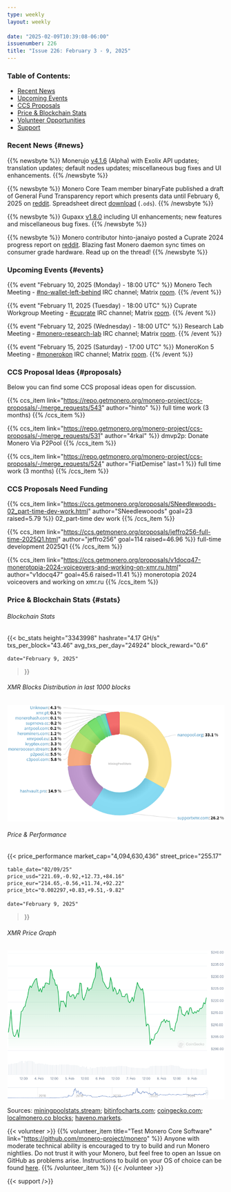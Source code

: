 ```yaml
---
type: weekly
layout: weekly

date: "2025-02-09T10:39:08-06:00"
issuenumber: 226
title: "Issue 226: February 3 - 9, 2025"
---
```


### Table of Contents:

- [Recent News](#news)
- [Upcoming Events](#events)
- [CCS Proposals](#proposals)
- [Price & Blockchain Stats](#stats)
- [Volunteer Opportunities](#volunteer)
- [Support](#support)

### Recent News {#news}

{{% newsbyte %}}
Monerujo [v4.1.6](https://github.com/m2049r/xmrwallet/releases/tag/v4.1.6) (Alpha) with Exolix API updates; translation updates; default nodes updates; miscellaneous bug fixes and UI enhancements.
{{% /newsbyte %}}

{{% newsbyte %}}
Monero Core Team member binaryFate published a draft of General Fund Transparency report which presents data until February 6, 2025 on [reddit](https://redlib.zaggy.nl/r/Monero/comments/1iixgk9/monero_general_fund_transparency_report_february/). Spreadsheet direct [download](https://downloads.getmonero.org/GF_report_February_2025.ods) (`.ods`).
{{% /newsbyte %}}

{{% newsbyte %}}
Gupaxx [v1.8.0](https://github.com/Cyrix126/gupaxx/releases/tag/v1.8.0) including UI enhancements; new features and miscellaneous bug fixes.
{{% /newsbyte %}}

{{% newsbyte %}}
Monero contributor hinto-janaiyo posted a Cuprate 2024 progress report on [reddit](https://redlib.zaggy.nl/r/Monero/comments/1ij2sw6/cuprate_2024_progress_report/). Blazing fast Monero daemon sync times on consumer grade hardware. Read up on the thread!
{{% /newsbyte %}}

### Upcoming Events {#events}

{{% event "February 10, 2025 (Monday) - 18:00 UTC" %}}
Monero Tech Meeting - [#no-wallet-left-behind](irc://irc.libera.chat/#no-wallet-left-behind) IRC channel; Matrix [room](https://matrix.to/#/#no-wallet-left-behind:monero.social).
{{% /event %}}

{{% event "February 11, 2025 (Tuesday) - 18:00 UTC" %}}
Cuprate Workgroup Meeting - [#cuprate](irc://irc.libera.chat/#cuprate) IRC channel; Matrix [room](https://matrix.to/#/#cuprate:monero.social).
{{% /event %}}

{{% event "February 12, 2025 (Wednesday) - 18:00 UTC" %}}
Research Lab Meeting - [#monero-research-lab](irc://irc.libera.chat/#monero-research-lab) IRC channel; Matrix [room](https://matrix.to/#/#monero-research-lab:monero.social).
{{% /event %}}

{{% event "February 15, 2025 (Saturday) - 17:00 UTC" %}}
MoneroKon 5 Meeting - [#monerokon](irc://irc.libera.chat/#monerokon) IRC channel; Matrix [room](https://matrix.to/#/#monerokon:matrix.org).
{{% /event %}}

### CCS Proposal Ideas {#proposals}

Below you can find some CCS proposal ideas open for discussion.

{{% ccs_item link="https://repo.getmonero.org/monero-project/ccs-proposals/-/merge_requests/543" author="hinto" %}}
full time work (3 months)
{{% /ccs_item %}}

{{% ccs_item link="https://repo.getmonero.org/monero-project/ccs-proposals/-/merge_requests/531" author="4rkal" %}}
dmvp2p: Donate Monero Via P2Pool
{{% /ccs_item %}}

{{% ccs_item link="https://repo.getmonero.org/monero-project/ccs-proposals/-/merge_requests/524" author="FiatDemise" last=1 %}}
full time work (3 months)
{{% /ccs_item %}}

### CCS Proposals Need Funding

{{% ccs_item link="https://ccs.getmonero.org/proposals/SNeedlewoods-02_part-time-dev-work.html" author="SNeedlewooods" goal=23 raised=5.79 %}}
02_part-time dev work
{{% /ccs_item %}}

{{% ccs_item link="https://ccs.getmonero.org/proposals/jeffro256-full-time-2025Q1.html" author="jeffro256" goal=114 raised=46.96 %}}
full-time development 2025Q1
{{% /ccs_item %}}

{{% ccs_item link="https://ccs.getmonero.org/proposals/v1docq47-monerotopia-2024-voiceovers-and-working-on-xmr.ru.html" author="v1docq47" goal=45.6 raised=11.41 %}}
monerotopia 2024 voiceovers and working on xmr.ru
{{% /ccs_item %}}

### Price & Blockchain Stats {#stats}

###### Blockchain Stats

{{< bc_stats
	height="3343998"
	hashrate="4.17 GH/s"
	txs_per_block="43.46"
	avg_txs_per_day="24924"
	block_reward="0.6"

	date="February 9, 2025"
>}}

###### XMR Blocks Distribution in last 1000 blocks

![Hashrate Pool Distribution Pie Chart](./hash.png)

###### Price & Performance

{{< price_performance
	market_cap="4,094,630,436"
	street_price="255.17"

	table_date="02/09/25"
	price_usd="221.69,-0.92,+12.73,+84.16"
	price_eur="214.65,-0.56,+11.74,+92.22"
	price_btc="0.002297,+0.83,+9.51,-9.82"

	date="February 9, 2025"
>}}

###### XMR Price Graph

![XMR Price Graph](./price.png)

Sources: [miningpoolstats.stream](https://miningpoolstats.stream/monero); [bitinfocharts.com](https://bitinfocharts.com/monero/); [coingecko.com](https://www.coingecko.com/en/coins/monero); [localmonero.co blocks](https://localmonero.co/blocks); [haveno.markets](https://haveno.markets/).

{{< volunteer >}}
{{% volunteer_item title="Test Monero Core Software" link="https://github.com/monero-project/monero" %}}
Anyone with moderate technical ability is encouraged to try to build and run Monero nightlies. Do not trust it with your Monero, but feel free to open an Issue on GitHub as problems arise. Instructions to build on your OS of choice can be found [here](https://github.com/monero-project/monero#compiling-monero-from-source). 
{{% /volunteer_item %}}
{{< /volunteer >}}

{{< support />}}
